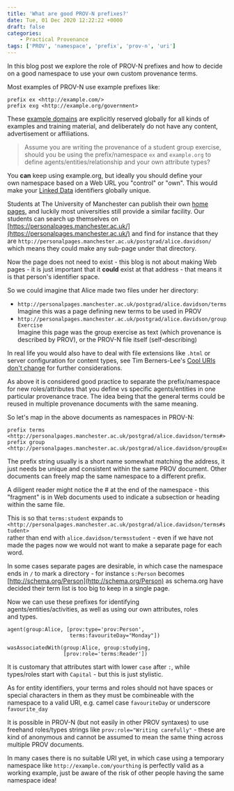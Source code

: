 ```yaml
---
title: 'What are good PROV-N prefixes?'
date: Tue, 01 Dec 2020 12:22:22 +0000
draft: false
categories:
    - Practical Provenance
tags: ['PROV', 'namespace', 'prefix', 'prov-n', 'uri']
---
```


In this blog post we explore the role of PROV-N prefixes and how to decide on a good namespace to use your own custom provenance terms.

Most examples of PROV-N use example prefixes like:

```
prefix ex <http://example.com/>
prefix exg <http://example.org/government>
```

These [example domains](https://www.iana.org/domains/reserved) are explicitly reserved globally for all kinds of examples and training material, and deliberately do not have any content, advertisement or affiliations.

> Assume you are writing the provenance of a student group exercise, should you be using the prefix/namespace `ex` and `example.org` to define agents/entities/relationship and your own attribute types?

You **can** keep using example.org, but ideally you should define your  
own namespace based on a Web URL you "control" or "own". This would make your [Linked Data](https://www.w3.org/standards/semanticweb/data) identifiers globally unique.

Students at The University of Manchester can publish their own [home pages](https://personalpages.manchester.ac.uk/personalwebpages.html), and luckily most universities still provide a similar facility. Our students can search up themselves on [https://personalpages.manchester.ac.uk/](https://personalpages.manchester.ac.uk/) and find for instance that they are `http://personalpages.manchester.ac.uk/postgrad/alice.davidson/` which means they could make any sub-page under that directory.

Now the page does not need to exist - this blog is not about making Web pages - it is just important that it **could** exist at that address - that means it is that person's identifier space.

So we could imagine that Alice made two files under her directory:

*   `http://personalpages.manchester.ac.uk/postgrad/alice.davidson/terms`  
    Imagine this was a page defining new terms to be used in PROV
*   `http://personalpages.manchester.ac.uk/postgrad/alice.davidson/groupExercise`  
    Imagine this page was the group exercise as text (which provenance is described by PROV), or the PROV-N file itself (self-describing)

In real life you would also have to deal with file extensions like `.html` or server configuration for content types, see Tim Berners-Lee's [Cool URIs don't change](https://www.w3.org/Provider/Style/URI) for further considerations.

As above it is considered good practice to separate the prefix/namespace for new roles/attributes that you define vs specific agents/entities in one particular provenance trace. The idea being that the general terms could be reused in multiple provenance documents with the same meaning.

So let's map in the above documents as namespaces in PROV-N:

```
prefix terms <http://personalpages.manchester.ac.uk/postgrad/alice.davidson/terms#>
prefix group <http://personalpages.manchester.ac.uk/postgrad/alice.davidson/groupExercise#>
```

The prefix string usually is a short name somewhat matching the address, it just needs be unique and consistent within the same PROV document. Other documents can freely map the same namespace to a different prefix.

A diligent reader might notice the # at the end of the namespace - this "fragment" is in Web documents used to indicate a subsection or heading within the same file.

This is so that `terms:student` expands to  
`<http://personalpages.manchester.ac.uk/postgrad/alice.davidson/terms#student>`  
rather than end with `alice.davidson/termsstudent` - even if we have not made the pages now we would not want to make a separate page for each word.

In some cases separate pages are desirable, in which case the namespace  
ends in `/` to mark a directory - for instance `s:Person` becomes  
[http://schema.org/Person](http://schema.org/Person) as schema.org have decided their term list is too big to keep in a single page.

Now we can use these prefixes for identifying  
agents/entities/activities, as well as using our own attributes, roles  
and types.

```
agent(group:Alice, [prov:type='prov:Person',
                    terms:favouriteDay="Monday"])

wasAssociatedWith(group:Alice, group:studying,
                  [prov:role='terms:Reader']) 
```

It is customary that attributes start with lower `case` after `:`, while  
types/roles start with `Capital` - but this is just stylistic.

As for entity identifiers, your terms and roles should not have spaces or special characters in them as they must be combineable with the namespace to a valid URI, e.g. camel case `favouriteDay` or underscore `favourite_day`

It is possible in PROV-N (but not easily in other PROV syntaxes) to use freehand roles/types strings like `prov:role="Writing carefully"` - these are kind of anonymous and cannot be assumed to mean the same thing across multiple PROV documents.

In many cases there is no suitable URI yet, in which case using a temporary namespace like `http://example.com/yourthing` is perfectly valid as a working example, just be aware of the risk of other people having the same namespace idea!